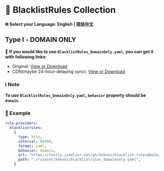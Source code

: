 # 📜 BlacklistRules Collection  
**🌐 Select your Language: English | [简体中文](README_CN.md)**  
## Type Ⅰ - DOMAIN ONLY  
🔗 **If you would like to use `BlacklistRules_DomainOnly.yaml`, you can get it with following links:**  
- Original: [View or Download](https://raw.githubusercontent.com/Xeknoz/blacklist-rules/main/Clash/BlacklistRules_DomainOnly.yaml)  
- CDN(maybe 24-hour-delaying sync): [View or Download](https://fastly.jsdelivr.net/gh/Xeknoz/blacklist-rules@main/Clash/BlacklistRules_DomainOnly.yaml)
### ℹ️ Note  
**To use `BlacklistRules_DomainOnly.yaml`, `behavior` property should be `domain`.**  
### 📝 Example  
```yaml
rule-providers:
  blacklistrules:
    {
      type: http,
      interval: 86400,
      format: yaml,
      behavior: domain,
      url: "https://fastly.jsdelivr.net/gh/Xeknoz/blacklist-rules@main/Clash/BlacklistRules_DomainOnly.yaml",
      path: "./ruleset/Xeknoz/blacklistrules_domainonly.yaml",
    }
```

